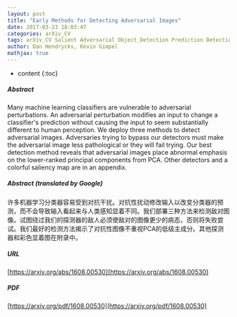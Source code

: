 ```yaml
---
layout: post
title: "Early Methods for Detecting Adversarial Images"
date: 2017-03-23 18:03:47
categories: arXiv_CV
tags: arXiv_CV Salient Adversarial Object_Detection Prediction Detection
author: Dan Hendrycks, Kevin Gimpel
mathjax: true
---
```


* content
{:toc}

##### Abstract
Many machine learning classifiers are vulnerable to adversarial perturbations. An adversarial perturbation modifies an input to change a classifier's prediction without causing the input to seem substantially different to human perception. We deploy three methods to detect adversarial images. Adversaries trying to bypass our detectors must make the adversarial image less pathological or they will fail trying. Our best detection method reveals that adversarial images place abnormal emphasis on the lower-ranked principal components from PCA. Other detectors and a colorful saliency map are in an appendix.

##### Abstract (translated by Google)
许多机器学习分类器容易受到对抗干扰。对抗性扰动修改输入以改变分类器的预测，而不会导致输入看起来与人类感知显着不同。我们部署三种方法来检测敌对图像。试图绕过我们的探测器的敌人必须使敌对的图像更少的病态，否则将失败尝试。我们最好的检测方法揭示了对抗性图像不重视PCA的低级主成分。其他探测器和彩色显着图在附录中。

##### URL
[https://arxiv.org/abs/1608.00530](https://arxiv.org/abs/1608.00530)

##### PDF
[https://arxiv.org/pdf/1608.00530](https://arxiv.org/pdf/1608.00530)

